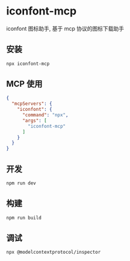 # iconfont-mcp
iconfont 图标助手, 基于 mcp 协议的图标下载助手

## 安装
```bash
npx iconfont-mcp
```
## MCP 使用
```json
{
  "mcpServers": {
    "iconfont": {
      "command": "npx",
      "args": [
        "iconfont-mcp"
      ]
    }
  }
}
```

## 开发
```bash
npm run dev
```

## 构建
```bash
npm run build
```


## 调试
```bash
npx @modelcontextprotocol/inspector

```

